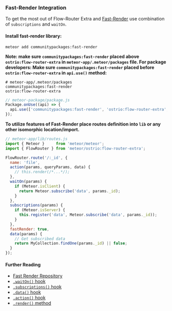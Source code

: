 ### Fast-Render Integration

To get the most out of Flow-Router Extra and [Fast-Render](https://github.com/abecks/meteor-fast-render) use combination of `subscriptions` and `waitOn`.

#### Install fast-render library:

```shell
meteor add communitypackages:fast-render
```

__Note: make sure `communitypackages:fast-render` placed above `ostrio:flow-router-extra` in `meteor-app/.meteor/packages` file. For package developers: Make sure `communitypackages:fast-render` placed before `ostrio:flow-router-extra` in `api.use()` method:__

```plaintext
# meteor-app/.meteor/packages
communitypackages:fast-render
ostrio:flow-router-extra
```

```js
// meteor-package/package.js
Package.onUse((api) => {
  api.use(['communitypackages:fast-render', 'ostrio:flow-router-extra', /*...*/]);
});
```

__To utilize features of Fast-Render place routes definition into `lib` or any other isomorphic location/import.__

```js
// meteor-app/lib/routes.js
import { Meteor }     from 'meteor/meteor';
import { FlowRouter } from 'meteor/ostrio:flow-router-extra';

FlowRouter.route('/:_id', {
  name: 'file',
  action(params, queryParams, data) {
    // this.render(/*...*/);
  },
  waitOn(params) {
    if (Meteor.isClient) {
      return Meteor.subscribe('data', params._id);
    }
  },
  subscriptions(params) {
    if (Meteor.isServer) {
      this.register('data', Meteor.subscribe('data', params._id));
    }
  },
  fastRender: true,
  data(params) {
    // Get subscribed data
    return MyCollection.findOne(params._id) || false;
  }
});
```

#### Further Reading

- [Fast Render Repository](https://github.com/abecks/meteor-fast-render)
- [`.waitOn()` hook](https://github.com/VeliovGroup/flow-router/blob/master/docs/hooks/waitOn.md)
- [`.subscriptions()` hook](https://github.com/VeliovGroup/flow-router/blob/master/docs/original-readme.md#subscription-management)
- [`.data()` hook](https://github.com/VeliovGroup/flow-router/blob/master/docs/hooks/data.md)
- [`.action()` hook](https://github.com/VeliovGroup/flow-router/blob/master/docs/hooks/action.md)
- [`.render()` method](https://github.com/VeliovGroup/flow-router/blob/master/docs/api/render.md)
